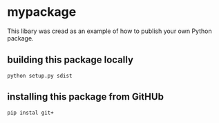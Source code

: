 # mypackage
This libary was cread as an example of how to publish your own Python package.

## building this package locally
`python setup.py sdist`

## installing this package from GitHUb
`pip instal git+`
